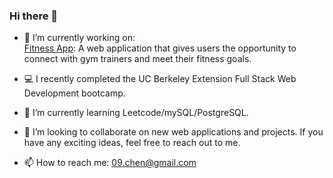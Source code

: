 ### Hi there 👋

- 🔭 I’m currently working on:<br />
[Fitness App](https://github.com/14chenj92/App-Project): A web application that gives users the opportunity to connect with gym trainers and meet their fitness goals.

- 💻 I recently completed the UC Berkeley Extension Full Stack Web Development bootcamp.
- 🌱 I’m currently learning Leetcode/mySQL/PostgreSQL. 
- 👯 I’m looking to collaborate on new web applications and projects. If you have any exciting ideas, feel free to reach out to me.
- 📫 How to reach me: 09.chen@gmail.com

